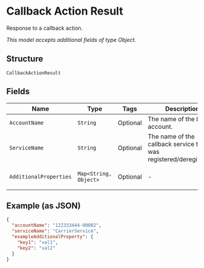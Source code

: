 
# Callback Action Result

Response to a callback action.

*This model accepts additional fields of type Object.*

## Structure

`CallbackActionResult`

## Fields

| Name | Type | Tags | Description | Getter | Setter |
|  --- | --- | --- | --- | --- | --- |
| `AccountName` | `String` | Optional | The name of the billing account. | String getAccountName() | setAccountName(String accountName) |
| `ServiceName` | `String` | Optional | The name of the callback service that was registered/deregistered. | String getServiceName() | setServiceName(String serviceName) |
| `AdditionalProperties` | `Map<String, Object>` | Optional | - | Object getAdditionalProperty(String key) | additionalProperty(String key, Object value) |

## Example (as JSON)

```json
{
  "accountName": "122333444-00002",
  "serviceName": "CarrierService",
  "exampleAdditionalProperty": {
    "key1": "val1",
    "key2": "val2"
  }
}
```

